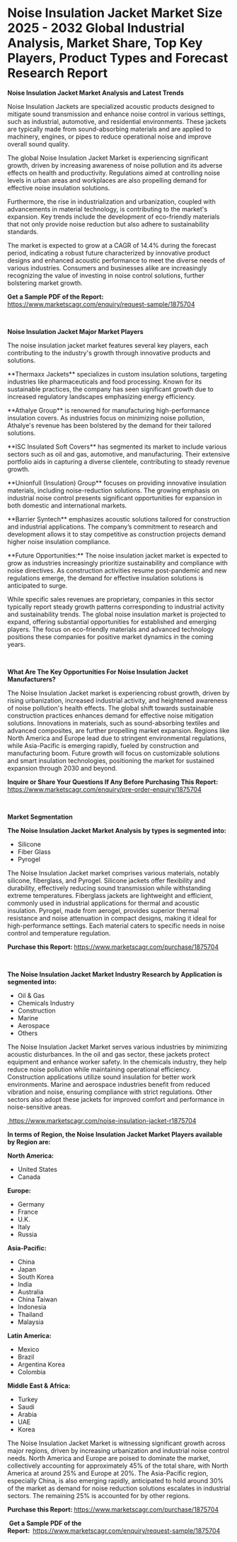 <p><h1>Noise Insulation Jacket Market Size 2025 - 2032 Global Industrial Analysis, Market Share, Top Key Players, Product Types and Forecast Research Report</h1></p><p><strong>Noise Insulation Jacket Market Analysis and Latest Trends</strong></p>
<p><p>Noise Insulation Jackets are specialized acoustic products designed to mitigate sound transmission and enhance noise control in various settings, such as industrial, automotive, and residential environments. These jackets are typically made from sound-absorbing materials and are applied to machinery, engines, or pipes to reduce operational noise and improve overall sound quality. </p><p>The global Noise Insulation Jacket Market is experiencing significant growth, driven by increasing awareness of noise pollution and its adverse effects on health and productivity. Regulations aimed at controlling noise levels in urban areas and workplaces are also propelling demand for effective noise insulation solutions. </p><p>Furthermore, the rise in industrialization and urbanization, coupled with advancements in material technology, is contributing to the market's expansion. Key trends include the development of eco-friendly materials that not only provide noise reduction but also adhere to sustainability standards. </p><p>The market is expected to grow at a CAGR of 14.4% during the forecast period, indicating a robust future characterized by innovative product designs and enhanced acoustic performance to meet the diverse needs of various industries. Consumers and businesses alike are increasingly recognizing the value of investing in noise control solutions, further bolstering market growth.</p></p>
<p><strong>Get a Sample PDF of the Report:&nbsp;</strong> <a href="https://www.marketscagr.com/enquiry/request-sample/1875704?utm_campaign=3581&utm_medium=2&utm_source=Github&utm_content=ia&utm_term=15042025&utm_id=noise-insulation-jacket">https://www.marketscagr.com/enquiry/request-sample/1875704</a></p>
<p>&nbsp;</p>
<p><strong>Noise Insulation Jacket Major Market Players</strong></p>
<p><p>The noise insulation jacket market features several key players, each contributing to the industry's growth through innovative products and solutions.</p><p>**Thermaxx Jackets** specializes in custom insulation solutions, targeting industries like pharmaceuticals and food processing. Known for its sustainable practices, the company has seen significant growth due to increased regulatory landscapes emphasizing energy efficiency.</p><p>**Athalye Group** is renowned for manufacturing high-performance insulation covers. As industries focus on minimizing noise pollution, Athalye's revenue has been bolstered by the demand for their tailored solutions.</p><p>**ISC Insulated Soft Covers** has segmented its market to include various sectors such as oil and gas, automotive, and manufacturing. Their extensive portfolio aids in capturing a diverse clientele, contributing to steady revenue growth.</p><p>**Unionfull (Insulation) Group** focuses on providing innovative insulation materials, including noise-reduction solutions. The growing emphasis on industrial noise control presents significant opportunities for expansion in both domestic and international markets.</p><p>**Barrier Syntech** emphasizes acoustic solutions tailored for construction and industrial applications. The company’s commitment to research and development allows it to stay competitive as construction projects demand higher noise insulation compliance.</p><p>**Future Opportunities:** The noise insulation jacket market is expected to grow as industries increasingly prioritize sustainability and compliance with noise directives. As construction activities resume post-pandemic and new regulations emerge, the demand for effective insulation solutions is anticipated to surge. </p><p>While specific sales revenues are proprietary, companies in this sector typically report steady growth patterns corresponding to industrial activity and sustainability trends. The global noise insulation market is projected to expand, offering substantial opportunities for established and emerging players. The focus on eco-friendly materials and advanced technology positions these companies for positive market dynamics in the coming years.</p></p>
<p>&nbsp;</p>
<p><strong>What Are The Key Opportunities For Noise Insulation Jacket Manufacturers?</strong></p>
<p><p>The Noise Insulation Jacket market is experiencing robust growth, driven by rising urbanization, increased industrial activity, and heightened awareness of noise pollution's health effects. The global shift towards sustainable construction practices enhances demand for effective noise mitigation solutions. Innovations in materials, such as sound-absorbing textiles and advanced composites, are further propelling market expansion. Regions like North America and Europe lead due to stringent environmental regulations, while Asia-Pacific is emerging rapidly, fueled by construction and manufacturing boom. Future growth will focus on customizable solutions and smart insulation technologies, positioning the market for sustained expansion through 2030 and beyond.</p></p>
<p><strong>Inquire or Share Your Questions If Any Before Purchasing This Report:</strong> <a href="https://www.marketscagr.com/enquiry/pre-order-enquiry/1875704?utm_campaign=3581&utm_medium=2&utm_source=Github&utm_content=ia&utm_term=15042025&utm_id=noise-insulation-jacket">https://www.marketscagr.com/enquiry/pre-order-enquiry/1875704</a></p>
<p>&nbsp;</p>
<p><strong>Market Segmentation</strong></p>
<p><strong>The Noise Insulation Jacket Market Analysis by types is segmented into:</strong></p>
<p><ul><li>Silicone</li><li>Fiber Glass</li><li>Pyrogel</li></ul></p>
<p><p>The Noise Insulation Jacket market comprises various materials, notably silicone, fiberglass, and Pyrogel. Silicone jackets offer flexibility and durability, effectively reducing sound transmission while withstanding extreme temperatures. Fiberglass jackets are lightweight and efficient, commonly used in industrial applications for thermal and acoustic insulation. Pyrogel, made from aerogel, provides superior thermal resistance and noise attenuation in compact designs, making it ideal for high-performance settings. Each material caters to specific needs in noise control and temperature regulation.</p></p>
<p><strong>Purchase this Report:&nbsp;</strong><a href="https://www.marketscagr.com/purchase/1875704?utm_campaign=3581&utm_medium=2&utm_source=Github&utm_content=ia&utm_term=15042025&utm_id=noise-insulation-jacket">https://www.marketscagr.com/purchase/1875704</a></p>
<p>&nbsp;</p>
<p><strong>The Noise Insulation Jacket Market Industry Research by Application is segmented into:</strong></p>
<p><ul><li>Oil & Gas</li><li>Chemicals Industry</li><li>Construction</li><li>Marine</li><li>Aerospace</li><li>Others</li></ul></p>
<p><p>The Noise Insulation Jacket Market serves various industries by minimizing acoustic disturbances. In the oil and gas sector, these jackets protect equipment and enhance worker safety. In the chemicals industry, they help reduce noise pollution while maintaining operational efficiency. Construction applications utilize sound insulation for better work environments. Marine and aerospace industries benefit from reduced vibration and noise, ensuring compliance with strict regulations. Other sectors also adopt these jackets for improved comfort and performance in noise-sensitive areas.</p></p>
<p><a href="https://www.marketscagr.com/noise-insulation-jacket-r1875704?utm_campaign=3581&utm_medium=2&utm_source=Github&utm_content=ia&utm_term=15042025&utm_id=noise-insulation-jacket">&nbsp;https://www.marketscagr.com/noise-insulation-jacket-r1875704</a></p>
<p><strong>In terms of Region, the Noise Insulation Jacket Market Players available by Region are:</strong></p>
<p>
    <p> <strong> North America: </strong>
        <ul>
            <li>United States</li>
            <li>Canada</li>
        </ul>
        </p> 
    <p> <strong> Europe: </strong>
        <ul>
            <li>Germany</li>
            <li>France</li>
            <li>U.K.</li>
            <li>Italy</li>
            <li>Russia</li>
        </ul>
        </p> 
    <p> <strong> Asia-Pacific: </strong>
        <ul>
            <li>China</li>
            <li>Japan</li>
            <li>South Korea</li>
            <li>India</li>
            <li>Australia</li>
            <li>China Taiwan</li>
            <li>Indonesia</li>
            <li>Thailand</li>
            <li>Malaysia</li>
        </ul>
        </p> 
    <p> <strong> Latin America: </strong>
        <ul>
            <li>Mexico</li>
            <li>Brazil</li>
            <li>Argentina Korea</li>
            <li>Colombia</li>
        </ul>
        </p> 
    <p> <strong> Middle East & Africa: </strong>
        <ul>
            <li>Turkey</li>
            <li>Saudi</li>
            <li>Arabia</li>
            <li>UAE</li>
            <li>Korea</li>
        </ul>
    </p>
    </p>
<p><p>The Noise Insulation Jacket Market is witnessing significant growth across major regions, driven by increasing urbanization and industrial noise control needs. North America and Europe are poised to dominate the market, collectively accounting for approximately 45% of the total share, with North America at around 25% and Europe at 20%. The Asia-Pacific region, especially China, is also emerging rapidly, anticipated to hold around 30% of the market as demand for noise reduction solutions escalates in industrial sectors. The remaining 25% is accounted for by other regions.</p></p>
<p><strong>Purchase this Report: </strong><a href="https://www.marketscagr.com/purchase/1875704?utm_campaign=3581&utm_medium=2&utm_source=Github&utm_content=ia&utm_term=15042025&utm_id=noise-insulation-jacket">https://www.marketscagr.com/purchase/1875704</a></p>
<p>&nbsp;<strong>Get a Sample PDF of the Report:&nbsp;&nbsp;</strong><a href="https://www.marketscagr.com/enquiry/request-sample/1875704?utm_campaign=3581&utm_medium=2&utm_source=Github&utm_content=ia&utm_term=15042025&utm_id=noise-insulation-jacket">https://www.marketscagr.com/enquiry/request-sample/1875704</a></p>
<p><strong></strong></p>
<p><p></p><p></p><p></p></p>